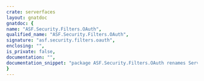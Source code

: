 ```yaml
---
crate: serverfaces
layout: gnatdoc
gnatdoc: {
name: "ASF.Security.Filters.OAuth",
qualified_name: "ASF.Security.Filters.OAuth",
signature: "asf.security.filters.oauth",
enclosing: "",
is_private: false,
documentation: "",
documentation_snippet: "package ASF.Security.Filters.OAuth renames Servlet.Security.Filters.OAuth;",
}
---
```

